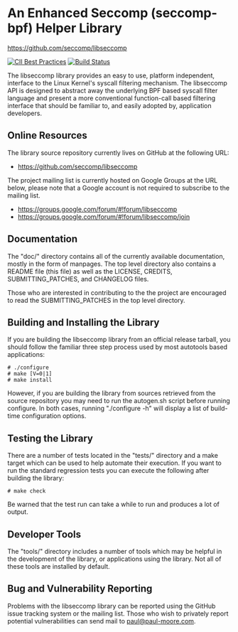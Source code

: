An Enhanced Seccomp (seccomp-bpf) Helper Library
===============================================================================
https://github.com/seccomp/libseccomp

[![CII Best Practices](https://bestpractices.coreinfrastructure.org/projects/608/badge)](https://bestpractices.coreinfrastructure.org/projects/608)
[![Build Status](https://travis-ci.org/seccomp/libseccomp.svg?branch=master)](https://travis-ci.org/seccomp/libseccomp)

The libseccomp library provides an easy to use, platform independent, interface
to the Linux Kernel's syscall filtering mechanism.  The libseccomp API is
designed to abstract away the underlying BPF based syscall filter language and
present a more conventional function-call based filtering interface that should
be familiar to, and easily adopted by, application developers.

## Online Resources

The library source repository currently lives on GitHub at the following URL:

* https://github.com/seccomp/libseccomp

The project mailing list is currently hosted on Google Groups at the URL below,
please note that a Google account is not required to subscribe to the mailing
list.

* https://groups.google.com/forum/#!forum/libseccomp
* https://groups.google.com/forum/#!forum/libseccomp/join

## Documentation

The "doc/" directory contains all of the currently available documentation,
mostly in the form of manpages.  The top level directory also contains a README
file (this file) as well as the LICENSE, CREDITS, SUBMITTING_PATCHES, and
CHANGELOG files.

Those who are interested in contributing to the the project are encouraged to
read the SUBMITTING_PATCHES in the top level directory.

## Building and Installing the Library

If you are building the libseccomp library from an official release tarball,
you should follow the familiar three step process used by most autotools based
applications:

	# ./configure
	# make [V=0|1]
	# make install

However, if you are building the library from sources retrieved from the source
repository you may need to run the autogen.sh script before running configure.
In both cases, running "./configure -h" will display a list of build-time
configuration options.

## Testing the Library

There are a number of tests located in the "tests/" directory and a make target
which can be used to help automate their execution.  If you want to run the
standard regression tests you can execute the following after building the
library:

	# make check

Be warned that the test run can take a while to run and produces a lot of
output.

## Developer Tools

The "tools/" directory includes a number of tools which may be helpful in the
development of the library, or applications using the library.  Not all of
these tools are installed by default.

## Bug and Vulnerability Reporting

Problems with the libseccomp library can be reported using the GitHub issue
tracking system or the mailing list.  Those who wish to privately report
potential vulnerabilities can send mail to paul@paul-moore.com.
